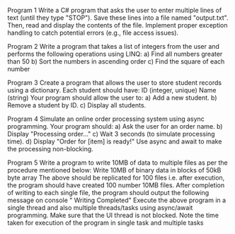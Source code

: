 Program 1
Write a C# program that asks the user to enter multiple lines of text (until they type "STOP"). Save these lines into a file named "output.txt". Then, read and display the contents of the file. Implement proper exception handling to catch potential errors (e.g., file access issues).

Program 2 
Write a program that takes a list of integers from the user and performs the following operations using LINQ:
a) Find all numbers greater than 50
b) Sort the numbers in ascending order
c) Find the square of each number

Program 3
Create a program that allows the user to store student records using a dictionary. Each student should have:
ID (integer, unique)
Name (string)
Your program should allow the user to:
a) Add a new student.
b) Remove a student by ID.
c) Display all students.

Program 4
Simulate an online order processing system using async programming. Your program should:
a) Ask the user for an order name.
b) Display "Processing order..."
c) Wait 3 seconds (to simulate processing time).
d) Display "Order for [item] is ready!"
Use async and await to make the processing non-blocking.

Program 5
Write a program to write 10MB of data to multiple files as per the procedure mentioned below:
Write 10MB of binary data in blocks of 50kB byte array
The above should be replicated for 100 files i.e. after execution, the program should have created 100 number 10MB files.
After completion of writing to each single file, the program should output the following message on console "<Filename> Writing Completed"
Execute the above program in a single thread and also multiple threads/tasks using async/await programming. Make sure that the UI thread is not blocked.
Note the time taken for execution of the program in single task and multiple tasks

